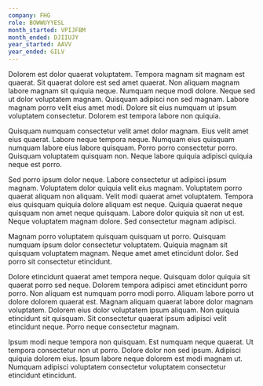 ```yaml
---
company: FHG
role: BOWWUYYESL
month_started: VPIJFBM
month_ended: DJIIUJY
year_started: AAVV
year_ended: GILV
---
```


Dolorem est dolor quaerat voluptatem. Tempora magnam sit magnam est quaerat. Sit quaerat dolore est sed amet quaerat. Non aliquam magnam labore magnam sit quiquia neque. Numquam neque modi dolore. Neque sed ut dolor voluptatem magnam. Quisquam adipisci non sed magnam. Labore magnam porro velit eius amet modi. Dolore sit eius numquam ut ipsum voluptatem consectetur. Dolorem est tempora labore non quiquia.

Quisquam numquam consectetur velit amet dolor magnam. Eius velit amet eius quaerat. Labore neque tempora neque. Numquam eius quisquam numquam labore eius labore quisquam. Porro porro consectetur porro. Quisquam voluptatem quisquam non. Neque labore quiquia adipisci quiquia neque est porro.

Sed porro ipsum dolor neque. Labore consectetur ut adipisci ipsum magnam. Voluptatem dolor quiquia velit eius magnam. Voluptatem porro quaerat aliquam non aliquam. Velit modi quaerat amet voluptatem. Tempora eius quisquam quiquia dolore aliquam est neque. Quiquia quaerat neque quisquam non amet neque quisquam. Labore dolor quiquia sit non ut est. Neque voluptatem magnam dolore. Sed consectetur magnam adipisci.

Magnam porro voluptatem quisquam quisquam ut porro. Quisquam numquam ipsum dolor consectetur voluptatem. Quiquia magnam sit quisquam voluptatem magnam. Neque amet amet etincidunt dolor. Sed porro sit consectetur etincidunt.

Dolore etincidunt quaerat amet tempora neque. Quisquam dolor quiquia sit quaerat porro sed neque. Dolorem tempora adipisci amet etincidunt porro porro. Non aliquam est numquam porro modi porro. Aliquam labore porro ut dolore dolorem quaerat est. Magnam aliquam quaerat labore dolor magnam voluptatem. Dolorem eius dolor voluptatem ipsum aliquam. Non quiquia etincidunt sit quisquam. Sit consectetur quaerat ipsum adipisci velit etincidunt neque. Porro neque consectetur magnam.

Ipsum modi neque tempora non quisquam. Est numquam neque quaerat. Ut tempora consectetur non ut porro. Dolore dolor non sed ipsum. Adipisci quiquia dolorem eius. Ipsum labore neque dolorem est modi magnam ut. Numquam adipisci voluptatem consectetur voluptatem consectetur etincidunt etincidunt.
    